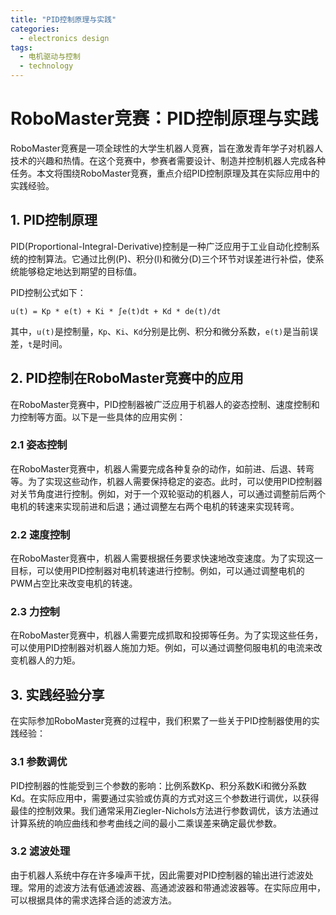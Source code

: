 ```yaml
---  
title: "PID控制原理与实践"  
categories:  
  - electronics design  
tags: 
  - 电机驱动与控制 
  - technology  
---  
```


# RoboMaster竞赛：PID控制原理与实践

RoboMaster竞赛是一项全球性的大学生机器人竞赛，旨在激发青年学子对机器人技术的兴趣和热情。在这个竞赛中，参赛者需要设计、制造并控制机器人完成各种任务。本文将围绕RoboMaster竞赛，重点介绍PID控制原理及其在实际应用中的实践经验。

## 1. PID控制原理

PID(Proportional-Integral-Derivative)控制是一种广泛应用于工业自动化控制系统的控制算法。它通过比例(P)、积分(I)和微分(D)三个环节对误差进行补偿，使系统能够稳定地达到期望的目标值。

PID控制公式如下：

```
u(t) = Kp * e(t) + Ki * ∫e(t)dt + Kd * de(t)/dt
```

其中，`u(t)`是控制量，`Kp`、`Ki`、`Kd`分别是比例、积分和微分系数，`e(t)`是当前误差，`t`是时间。

## 2. PID控制在RoboMaster竞赛中的应用

在RoboMaster竞赛中，PID控制器被广泛应用于机器人的姿态控制、速度控制和力控制等方面。以下是一些具体的应用实例：

### 2.1 姿态控制

在RoboMaster竞赛中，机器人需要完成各种复杂的动作，如前进、后退、转弯等。为了实现这些动作，机器人需要保持稳定的姿态。此时，可以使用PID控制器对关节角度进行控制。例如，对于一个双轮驱动的机器人，可以通过调整前后两个电机的转速来实现前进和后退；通过调整左右两个电机的转速来实现转弯。

### 2.2 速度控制

在RoboMaster竞赛中，机器人需要根据任务要求快速地改变速度。为了实现这一目标，可以使用PID控制器对电机转速进行控制。例如，可以通过调整电机的PWM占空比来改变电机的转速。

### 2.3 力控制

在RoboMaster竞赛中，机器人需要完成抓取和投掷等任务。为了实现这些任务，可以使用PID控制器对机器人施加力矩。例如，可以通过调整伺服电机的电流来改变机器人的力矩。

## 3. 实践经验分享

在实际参加RoboMaster竞赛的过程中，我们积累了一些关于PID控制器使用的实践经验：

### 3.1 参数调优

PID控制器的性能受到三个参数的影响：比例系数Kp、积分系数Ki和微分系数Kd。在实际应用中，需要通过实验或仿真的方式对这三个参数进行调优，以获得最佳的控制效果。我们通常采用Ziegler-Nichols方法进行参数调优，该方法通过计算系统的响应曲线和参考曲线之间的最小二乘误差来确定最优参数。

### 3.2 滤波处理

由于机器人系统中存在许多噪声干扰，因此需要对PID控制器的输出进行滤波处理。常用的滤波方法有低通滤波器、高通滤波器和带通滤波器等。在实际应用中，可以根据具体的需求选择合适的滤波方法。 
